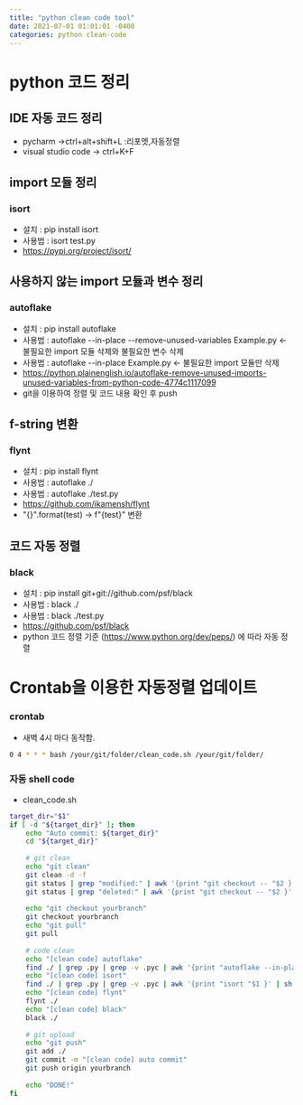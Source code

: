 ```yaml
---
title: "python clean code tool"
date: 2021-07-01 01:01:01 -0400
categories: python clean-code 
---
```


# python 코드 정리
## IDE 자동 코드 정리 
 * pycharm →ctrl+alt+shift+L :리포멧,자동정렬
 * visual studio code → ctrl+K+F

## import 모듈 정리
### isort
 * 설치 : pip install isort
 * 사용법 : isort test.py
 * https://pypi.org/project/isort/

## 사용하지 않는 import 모듈과 변수 정리
### autoflake
 * 설치 : pip install autoflake
 * 사용법 : autoflake --in-place --remove-unused-variables Example.py ← 불필요한 import 모듈 삭제와 불필요한 변수 삭제
 * 사용법 : autoflake --in-place Example.py ← 불필요한 import 모듈만 삭제
 * https://python.plainenglish.io/autoflake-remove-unused-imports-unused-variables-from-python-code-4774c1117099
 * git을 이용하여 정렬 및 코드 내용 확인 후 push 

## f-string 변환
### flynt
 * 설치 : pip install flynt
 * 사용법 : autoflake ./
 * 사용법 : autoflake ./test.py
 * https://github.com/ikamensh/flynt
 * "{}".format(test) → f"{test}" 변환

## 코드 자동 정렬
### black
 * 설치 : pip install git+git://github.com/psf/black
 * 사용법 : black ./
 * 사용법 : black ./test.py
 * https://github.com/psf/black
 * python 코드 정렬 기준 (https://www.python.org/dev/peps/) 에 따라 자동 정렬

# Crontab을 이용한 자동정렬 업데이트
### crontab
 * 새벽 4시 마다 동작함.

```bash
0 4 * * * bash /your/git/folder/clean_code.sh /your/git/folder/
```

### 자동 shell code
 * clean_code.sh

```bash
target_dir="$1"
if [ -d "${target_dir}" ]; then
    echo "Auto commit: ${target_dir}"
    cd "${target_dir}"
 
    # git clean
    echo "git clean"
    git clean -d -f
    git status | grep "modified:" | awk '{print "git checkout -- "$2 }' | sh
    git status | grep "deleted:" | awk '{print "git checkout -- "$2 }' | sh
 
    echo "git checkout yourbranch"
    git checkout yourbranch
    echo "git pull"
    git pull
 
    # code clean
    echo "[clean code] autoflake"
    find ./ | grep .py | grep -v .pyc | awk '{print "autoflake --in-place "$1 }' | sh
    echo "[clean code] isort"
    find ./ | grep .py | grep -v .pyc | awk '{print "isort "$1 }' | sh
    echo "[clean code] flynt"
    flynt ./
    echo "[clean code] black"
    black ./
 
    # git upload
    echo "git push"
    git add ./
    git commit -m "[clean code] auto commit"
    git push origin yourbranch
 
    echo "DONE!"
fi

```

